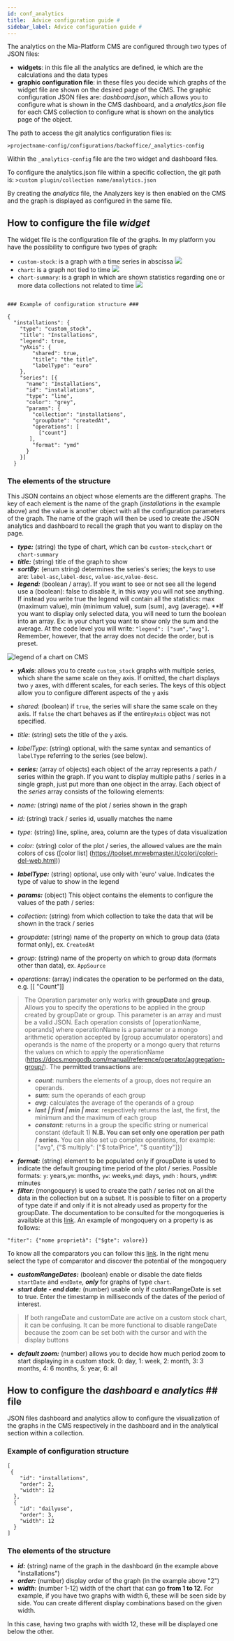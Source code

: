 ```yaml
---
id: conf_analytics
title:  Advice configuration guide #
sidebar_label: Advice configuration guide #
---
```

The analytics on the Mia-Platform CMS are configured through two types of JSON files:

- **widgets**: in this file all the analytics are defined, ie which are the calculations and the data types
- **graphic configuration file**: in these files you decide which graphs of the widget file are shown on the desired page of the CMS. The graphic configuration JSON files are: *dashboard.json*, which allows you to configure what is shown in the CMS dashboard, and a *analytics.json* file for each CMS collection to configure what is shown on the analytics page of the object.

The path to access the git analytics configuration files is:

`>projectname-config/configurations/backoffice/_analytics-config`

Within the `_analytics-config` file are the two widget and dashboard files.

To configure the analytics.json file within a specific collection, the git path is:
`>custom plugin/collection name/analytics.json`

By creating the *analytics* file, the Analyzers key is then enabled on the CMS and the graph is displayed as configured in the same file.

## How to configure the file *widget* ##

The widget file is the configuration file of the graphs. In my platform you have the possibility to configure two types of graph:

+ ```custom-stock```: is a graph with a time series in abscissa
![](img/stock.png)
+ ```chart```: is a graph not tied to time
![](img/chart.png)
+ ```chart-summary```: is a graph in which are shown statistics regarding one or more data collections not related to time
![](img/chart-summary.png)

```

### Example of configuration structure ###

{
  "installations": {
    "type": "custom_stock",
    "title": "Installations",
    "legend": true,
    "yAxis": {
        "shared": true,
        "title": "the title",
        "labelType": "euro"
    },
    "series": [{
      "name": "Installations",
      "id": "installations",
      "type": "line",
      "color": "grey",
      "params": {
        "collection": "installations",
        "groupDate": "createdAt",
        "operations": [
          ["count"]
       ],
        "format": "ymd"
      }
    }]
  }
```

### The elements of the structure ###

This JSON contains an object whose elements are the different graphs.
The key of each element is the name of the graph (*installations* in the example above) and the value is another object with all the configuration parameters of the graph.
The name of the graph will then be used to create the JSON analytics and dashboard to recall the graph that you want to display on the page.

- ***type:*** (string) the type of chart, which can be ```custom-stock```,```chart``` or ```chart-summary```
- ***title:*** (string) title of the graph to show
- ***sortBy:*** (enum string) determines the series's series; the keys to use are: ```label-asc```,```label-desc```, ```value-asc```,```value-desc```.
- ***legend:*** (boolean / array). If you want to see or not see all the legend use a (boolean): false to disable it, in this way you will not see anything. If instead you write true the legend will contain all the statistics: max (maximum value), min (minimum value), sum (sum), avg (average).
**If you want to display only selected data, you will need to turn the boolean into an array.
Ex: in your chart you want to show only the sum and the average.
At the code level you will write: ```"legend": ["sum","avg"]```.
Remember, however, that the array does not decide the order, but is preset.

![legend of a chart on CMS](img/legend.png)

- ***yAxis***: allows you to create `custom_stock` graphs with multiple series, which share the same scale on the`y` axis. If omitted, the chart displays two `y` axes, with different scales, for each series. The keys of this object allow you to configure different aspects of the `y` axis
- *shared*: (boolean) if `true`, the series will share the same scale on the`y` axis. If `false` the chart behaves as if the entire`yAxis` object was not specified.
- *title*: (string) sets the title of the `y` axis.
- *labelType*: (string) optional, with the same syntax and semantics of `labelType` referring to the series (see below).
- ***series:*** (array of objects) each object of the array represents a path / series within the graph.
If you want to display multiple paths / series in a single graph, just put more than one object in the array.
Each object of the *series* array consists of the following elements:
- *name:* (string) name of the plot / series shown in the graph
- *id:* (string) track / series id, usually matches the name
- *type:* (string) line, spline, area, column are the types of data visualization
- *color:* (string) color of the plot / series, the allowed values are the main colors of css ([color list] (<https://toolset.mrwebmaster.it/colori/colori-del-web.html>))
- ***labelType:*** (string) optional, use only with 'euro' value. Indicates the type of value to show in the legend

- ***params:*** (object) This object contains the elements to configure the values of the path / series:
- *collection:* (string) from which collection to take the data that will be shown in the track / series
- *groupdate:* (string) name of the property on which to group data (data format only), ex. ```CreatedAt```
- *group:* (string) name of the property on which to group data (formats other than data), ex. ```AppSource```
- *operations:* (array) indicates the operation to be performed on the data, e.g. [[ "Count"]]

> The Operation parameter only works with **groupDate** and **group**.
> Allows you to specify the operations to be applied in the group created by groupDate or group.
> This parameter is an array and must be a valid JSON.
> Each operation consists of [operationName, operands] where operationName is a parameter or a mongo arithmetic operation accepted by [group accumulator operators] and operands is the name of the property or a mongo query that returns the values ​​on which to apply the operationName (<https://docs.mongodb.com/manual/reference/operator/aggregation-group/>).
> The **permitted transactions** are:
>
> + ***count***: numbers the elements of a group, does not require an operands.
> + ***sum***: sum the operands of each group
> + ***avg***: calculates the average of the operands of a group
> + ***last | first | min | max***: respectively returns the last, the first, the minimum and the maximum of each group
> + ***constant***: returns in a group the specific string or numerical constant (default 1)
> **N.B. You can set only one operation per path / series.** You can also set up complex operations, for example: ["avg", {"$ multiply":
["$ totalPrice", "$ quantity"]}]

- ***format:*** (string) element to be populated only if groupDate is used to indicate the default grouping time period of the plot / series. Possible formats: ```y```: years,```ym```: months, ```yw```: weeks,```ymd```: days, ```ymdh``` : hours, ```ymdhM```: minutes
- ***filter:*** (mongoquery) is used to create the path / series not on all the data in the collection but on a subset. It is possible to filter on a property of type date if and only if it is not already used as property for the groupDate.
The documentation to be consulted for the mongoqueries is available at this [link](https://docs.mongodb.com/manual/tutorial/query-documents/).
An example of mongoquery on a property is as follows:

`"fiter": {"nome proprietà": {"$gte": valore}}`

To know all the comparators you can follow this [link](https://docs.mongodb.com/manual/reference/operator/query-comparison/). In the right menu select the type of comparator and discover the potential of the mongoquery

- ***customRangeDates:*** (boolean) enable or disable the date fields ```startDate``` and ```endDate```, ***only*** for graphs of type ```chart```.
- ***start date - end date:*** (number) usable only if customRangeDate is set to true. Enter the timestamp in milliseconds of the dates of the period of interest.

> If both rangeDate and customDate are active on a custom stock chart, it can be confusing. It can be more functional to disable rangeDate because the zoom can be set both with the cursor and with the display buttons

- ***default zoom:*** (number) allows you to decide how much period zoom to start displaying in a custom stock. 0: day, 1: week, 2: month, 3: 3 months, 4: 6 months, 5: year, 6: all

## How to configure the *dashboard* e *analytics* ## file

JSON files dashboard and analytics allow to configure the visualization of the graphs in the CMS respectively in the dashboard and in the analytical section within a collection.

### Example of configuration structure ###

```
[
 {
    "id": "installations",
    "order": 2,
    "width": 12
  },
  {
    "id": "dailyuse",
    "order": 3,
    "width": 12
  }
]
```

### The elements of the structure ###

* ***id:*** (string) name of the graph in the dashboard (in the example above "installations")
* ***order:*** (number) display order of the graph (in the example above "2")
* ***width:*** (number 1-12) width of the chart that can go **from 1 to 12**. For example, if you have two graphs with width 6, these will be seen side by side. You can create different display combinations based on the given width.

In this case, having two graphs with width 12, these will be displayed one below the other.